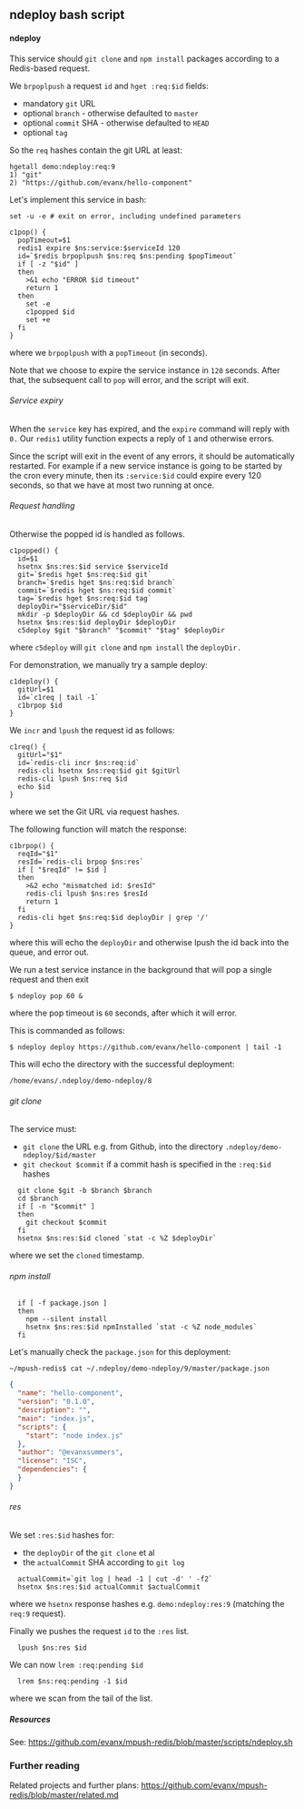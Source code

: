 

## ndeploy bash script

#### ndeploy

This service should `git clone` and `npm install` packages according to a Redis-based request.

We `brpoplpush` a request `id` and `hget :req:$id` fields:
- mandatory `git` URL
- optional `branch` - otherwise defaulted to `master`
- optional `commit` SHA - otherwise defaulted to `HEAD`
- optional `tag`

So the `req` hashes contain the git URL at least:
```
hgetall demo:ndeploy:req:9
1) "git"
2) "https://github.com/evanx/hello-component"
```

Let's implement this service in bash:
```shell
set -u -e # exit on error, including undefined parameters

c1pop() {
  popTimeout=$1
  redis1 expire $ns:service:$serviceId 120
  id=`$redis brpoplpush $ns:req $ns:pending $popTimeout`
  if [ -z "$id" ]
  then
    >&1 echo "ERROR $id timeout"
    return 1
  then
    set -e
    c1popped $id
    set +e
  fi
}
```
where we `brpoplpush` with a `popTimeout` (in seconds).

Note that we choose to expire the service instance in `120` seconds. After that, the subsequent call to `pop` will error, and the script will exit.  

###### Service expiry

When the `service` key has expired, and the `expire` command will reply with `0.` Our `redis1` utility function expects a reply of `1` and otherwise errors.

Since the script will exit in the event of any errors, it should be automatically restarted. For example if a new service instance is going to be started by the cron every minute, then its `:service:$id` could expire every 120 seconds, so that we have at most two running at once.

###### Request handling

Otherwise the popped id is handled as follows.
```shell
c1popped() {   
  id=$1
  hsetnx $ns:res:$id service $serviceId
  git=`$redis hget $ns:req:$id git`
  branch=`$redis hget $ns:req:$id branch`
  commit=`$redis hget $ns:req:$id commit`
  tag=`$redis hget $ns:req:$id tag`
  deployDir="$serviceDir/$id"
  mkdir -p $deployDir && cd $deployDir && pwd
  hsetnx $ns:res:$id deployDir $deployDir
  c5deploy $git "$branch" "$commit" "$tag" $deployDir
```
where `c5deploy` will `git clone` and `npm install` the `deployDir.`

For demonstration, we manually try a sample deploy:
```shell
c1deploy() {
  gitUrl=$1
  id=`c1req | tail -1`
  c1brpop $id
}
```

We `incr` and `lpush` the request id as follows:
```shell
c1req() {
  gitUrl="$1"
  id=`redis-cli incr $ns:req:id`
  redis-cli hsetnx $ns:req:$id git $gitUrl
  redis-cli lpush $ns:req $id
  echo $id
}
```
where we set the Git URL via request hashes.

The following function will match the response:
```shell
c1brpop() {
  reqId="$1"
  resId=`redis-cli brpop $ns:res`
  if [ "$reqId" != $id ]
  then
    >&2 echo "mismatched id: $resId"
    redis-cli lpush $ns:res $resId
    return 1
  fi
  redis-cli hget $ns:req:$id deployDir | grep '/'
}
```
where this will echo the `deployDir` and otherwise lpush the id back into the queue, and error out.

We run a test service instance in the background that will pop a single request and then exit
```
$ ndeploy pop 60 &
```
where the pop timeout is `60` seconds, after which it will error.

This is commanded as follows:
```
$ ndeploy deploy https://github.com/evanx/hello-component | tail -1
```
This will echo the directory with the successful deployment:
```
/home/evans/.ndeploy/demo-ndeploy/8
```

###### git clone

The service must:
- `git clone` the URL e.g. from Github, into the directory `.ndeploy/demo-ndeploy/$id/master`
- `git checkout $commit` if a commit hash is specified in the `:req:$id` hashes

```shell
  git clone $git -b $branch $branch
  cd $branch
  if [ -n "$commit" ]
  then
    git checkout $commit
  fi
  hsetnx $ns:res:$id cloned `stat -c %Z $deployDir`
```
where we set the `cloned` timestamp.

###### npm install

```shell  
  if [ -f package.json ]
  then
    npm --silent install
    hsetnx $ns:res:$id npmInstalled `stat -c %Z node_modules`
  fi
```

Let's manually check the `package.json` for this deployment:
```shell
~/mpush-redis$ cat ~/.ndeploy/demo-ndeploy/9/master/package.json
```
```json
{
  "name": "hello-component",
  "version": "0.1.0",
  "description": "",
  "main": "index.js",
  "scripts": {
    "start": "node index.js"
  },
  "author": "@evanxsummers",
  "license": "ISC",
  "dependencies": {
  }
}
```

###### res

We set `:res:$id` hashes for:
 - the `deployDir` of the `git clone` et al
 - the `actualCommit` SHA according to `git log`

```shell
  actualCommit=`git log | head -1 | cut -d' ' -f2`
  hsetnx $ns:res:$id actualCommit $actualCommit
```
where we `hsetnx` response hashes e.g. `demo:ndeploy:res:9` (matching the `req:9` request).

Finally we pushes the request `id` to the `:res` list.
```shell
  lpush $ns:res $id
```
We can now `lrem :req:pending $id`
```shell
  lrem $ns:req:pending -1 $id
```
where we scan from the tail of the list.


##### Resources

See: https://github.com/evanx/mpush-redis/blob/master/scripts/ndeploy.sh


### Further reading

Related projects and further plans: https://github.com/evanx/mpush-redis/blob/master/related.md
